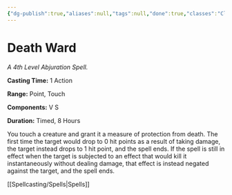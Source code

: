 ```yaml
---
{"dg-publish":true,"aliases":null,"tags":null,"done":true,"classes":"Cleric, Paladin,","spellLevel":4,"school":"Abjuration","source":"PHB","permalink":"/spells/death-ward/","dgHomeLink":false,"dgPassFrontmatter":true}
---
```


# Death Ward
*A 4th Level Abjuration Spell.*

**Casting Time:** 1 Action

**Range:** Point, Touch

**Components:** V S 

**Duration:** Timed, 8 Hours

You touch a creature and grant it a measure of protection from death.
The first time the target would drop to 0 hit points as a result of taking damage, the target instead drops to 1 hit point, and the spell ends.
If the spell is still in effect when the target is subjected to an effect that would kill it instantaneously without dealing damage, that effect is instead negated against the target, and the spell ends.

[[Spellcasting/Spells|Spells]]